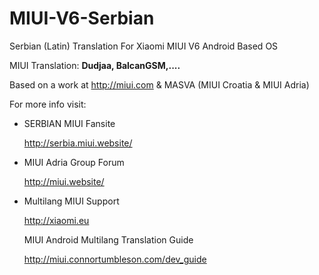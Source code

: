 # MIUI-V6-Serbian
Serbian (Latin) Translation For Xiaomi MIUI V6 Android Based OS

 MIUI Translation: **Dudjaa, BalcanGSM,....**

 Based on a work at http://miui.com & MASVA (MIUI Croatia & MIUI Adria)


 For more info visit:
 
- SERBIAN MIUI Fansite

   http://serbia.miui.website/
   
- MIUI Adria Group Forum

   http://miui.website/
  
- Multilang MIUI Support
 
   http://xiaomi.eu


  MIUI Android Multilang Translation Guide

  http://miui.connortumbleson.com/dev_guide